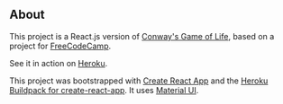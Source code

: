 ## About

This project is a React.js version of [Conway's Game of Life](https://en.wikipedia.org/wiki/Conway%27s_Game_of_Life), based on a project for [FreeCodeCamp](https://www.freecodecamp.org/).

See it in action on [Heroku](https://react-game-of-life.herokuapp.com/).

This project was bootstrapped with [Create React App](https://github.com/facebookincubator/create-react-app) and the [Heroku Buildpack for create-react-app](https://github.com/mars/create-react-app-buildpack). It uses [Material UI](https://github.com/mui-org/material-ui).